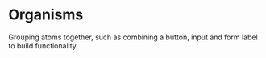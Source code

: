 # Organisms

Grouping atoms together, such as combining a button, input and form label to build functionality.
